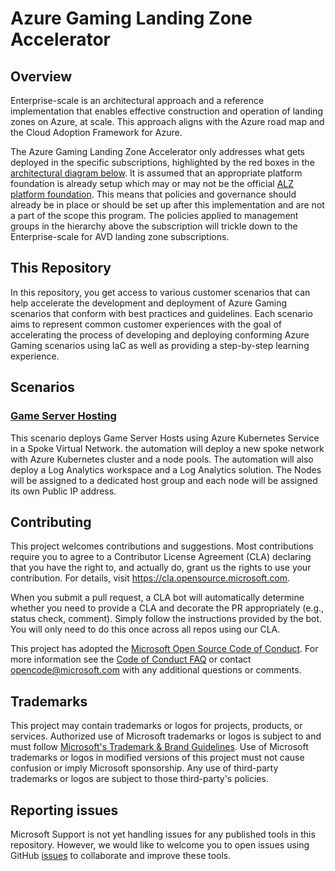 # Azure Gaming Landing Zone Accelerator

## Overview

Enterprise-scale is an architectural approach and a reference implementation that enables effective construction and operation of landing zones on Azure, at scale. This approach aligns with the Azure road map and the Cloud Adoption Framework for Azure.

The Azure Gaming Landing Zone Accelerator only addresses what gets deployed in the specific subscriptions, highlighted by the red boxes in the [architectural diagram below](#architectural-diagram). It is assumed that an appropriate platform foundation is already setup which may or may not be the official [ALZ platform foundation](https://docs.microsoft.com/azure/cloud-adoption-framework/ready/enterprise-scale/implementation#reference-implementation). This means that policies and governance should already be in place or should be set up after this implementation and are not a part of the scope this program. The policies applied to management groups in the hierarchy above the subscription will trickle down to the Enterprise-scale for AVD landing zone subscriptions.

## This Repository

In this repository, you get access to various customer scenarios that can help accelerate the development and deployment of Azure Gaming scenarios that conform with best practices and guidelines. Each scenario aims to represent common customer experiences with the goal of accelerating the process of developing and deploying conforming Azure Gaming scenarios using IaC as well as providing a step-by-step learning experience.

## Scenarios

### [Game Server Hosting](/Game%20Server%20Hosting/)

This scenario deploys Game Server Hosts using Azure Kubernetes Service in a Spoke Virtual Network. the automation will deploy a new spoke network with Azure Kubernetes cluster and a node pools. The automation will also deploy a Log Analytics workspace and a Log Analytics solution. The Nodes will be assigned to a dedicated host group and each node will be assigned its own Public IP address.

## Contributing

This project welcomes contributions and suggestions.  Most contributions require you to agree to a
Contributor License Agreement (CLA) declaring that you have the right to, and actually do, grant us
the rights to use your contribution. For details, visit <https://cla.opensource.microsoft.com>.

When you submit a pull request, a CLA bot will automatically determine whether you need to provide
a CLA and decorate the PR appropriately (e.g., status check, comment). Simply follow the instructions
provided by the bot. You will only need to do this once across all repos using our CLA.

This project has adopted the [Microsoft Open Source Code of Conduct](https://opensource.microsoft.com/codeofconduct/).
For more information see the [Code of Conduct FAQ](https://opensource.microsoft.com/codeofconduct/faq/) or
contact [opencode@microsoft.com](mailto:opencode@microsoft.com) with any additional questions or comments.

## Trademarks

This project may contain trademarks or logos for projects, products, or services. Authorized use of Microsoft
trademarks or logos is subject to and must follow
[Microsoft's Trademark & Brand Guidelines](https://www.microsoft.com/en-us/legal/intellectualproperty/trademarks/usage/general).
Use of Microsoft trademarks or logos in modified versions of this project must not cause confusion or imply Microsoft sponsorship.
Any use of third-party trademarks or logos are subject to those third-party's policies.

## Reporting issues

Microsoft Support is not yet handling issues for any published tools in this repository. However, we would like to welcome you to open issues using GitHub [issues](https://github.com/Azure/Accelerator-Gaming/issues) to collaborate and improve these tools.
